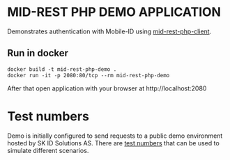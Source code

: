 # MID-REST PHP DEMO APPLICATION

Demonstrates authentication with Mobile-ID using [mid-rest-php-client](https://github.com/SK-EID/mid-rest-php-client).

## Run in docker

```
docker build -t mid-rest-php-demo .
docker run -it -p 2080:80/tcp --rm mid-rest-php-demo
```

After that open application with your browser at http://localhost:2080

# Test numbers

Demo is initially configured to send requests to a public demo environment hosted by SK ID Solutions AS.
There are [test numbers](https://github.com/SK-EID/MID/wiki/Test-number-for-automated-testing-in-DEMO)
that can be used to simulate different scenarios.
